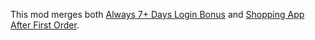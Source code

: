 This mod merges both [Always 7+ Days Login Bonus](https://github.com/nivsga/Always7PlusDaysLoginBonus) and [Shopping App After First Order](https://github.com/nivsga/ShoppingAppAfterFirstOrder).
